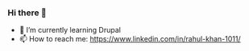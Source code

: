 ### Hi there 👋

- 🌱 I’m currently learning Drupal
- 📫 How to reach me: https://www.linkedin.com/in/rahul-khan-1011/

<!--
**rahulk1011/rahulk1011** is a ✨ _special_ ✨ repository because its `README.md` (this file) appears on your GitHub profile.

Here are some ideas to get you started:

- 🔭 I’m currently working on ...
- 🌱 I’m currently learning ...
- 👯 I’m looking to collaborate on ...
- 🤔 I’m looking for help with ...
- 💬 Ask me about ...
- 📫 How to reach me: ...
- 😄 Pronouns: ...
- ⚡ Fun fact: ...
-->
